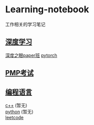 # Learning-notebook
工作相关的学习笔记

## [深度学习](deep-learning/README.md)
[深度之眼paper班](deep-learning/deepshare-paper/README.md)
[pytorch](deep-learning/pytorch/README.md)


## [PMP考试](pmp/README.md)

## [编程语言](program/README.md)
[c++](program/c++/README.md) (暂无)  
[python](program/python/README.md) (暂无)  
[leetcode](program/leetcode/README.md)